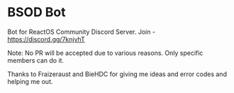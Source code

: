 # BSOD Bot
Bot for ReactOS Community Discord Server. Join - https://discord.gg/7knjvhT

Note: No PR will be accepted due to various reasons. Only specific members can do it.

Thanks to Fraizeraust and BieHDC for giving me ideas and error codes and helping me out.